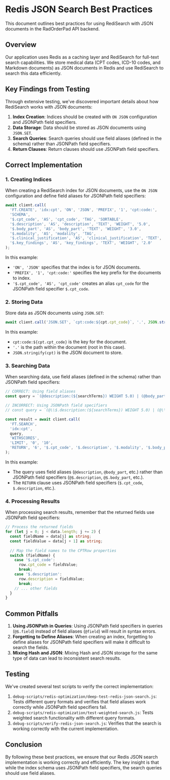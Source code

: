 # Redis JSON Search Best Practices

This document outlines best practices for using RediSearch with JSON documents in the RadOrderPad API backend.

## Overview

Our application uses Redis as a caching layer and RediSearch for full-text search capabilities. We store medical data (CPT codes, ICD-10 codes, and Markdown documents) as JSON documents in Redis and use RediSearch to search this data efficiently.

## Key Findings from Testing

Through extensive testing, we've discovered important details about how RediSearch works with JSON documents:

1. **Index Creation**: Indices should be created with `ON JSON` configuration and JSONPath field specifiers.
2. **Data Storage**: Data should be stored as JSON documents using `JSON.SET`.
3. **Search Queries**: Search queries should use field aliases (defined in the schema) rather than JSONPath field specifiers.
4. **Return Clauses**: Return clauses should use JSONPath field specifiers.

## Correct Implementation

### 1. Creating Indices

When creating a RediSearch index for JSON documents, use the `ON JSON` configuration and define field aliases for JSONPath field specifiers:

```typescript
await client.call(
  'FT.CREATE', 'idx:cpt', 'ON', 'JSON', 'PREFIX', '1', 'cpt:code:',
  'SCHEMA',
  '$.cpt_code', 'AS', 'cpt_code', 'TAG', 'SORTABLE',
  '$.description', 'AS', 'description', 'TEXT', 'WEIGHT', '5.0',
  '$.body_part', 'AS', 'body_part', 'TEXT', 'WEIGHT', '3.0',
  '$.modality', 'AS', 'modality', 'TAG',
  '$.clinical_justification', 'AS', 'clinical_justification', 'TEXT', 'WEIGHT', '3.0',
  '$.key_findings', 'AS', 'key_findings', 'TEXT', 'WEIGHT', '2.0'
);
```

In this example:
- `'ON', 'JSON'` specifies that the index is for JSON documents.
- `'PREFIX', '1', 'cpt:code:'` specifies the key prefix for the documents to index.
- `'$.cpt_code', 'AS', 'cpt_code'` creates an alias `cpt_code` for the JSONPath field specifier `$.cpt_code`.

### 2. Storing Data

Store data as JSON documents using `JSON.SET`:

```typescript
await client.call('JSON.SET', `cpt:code:${cpt.cpt_code}`, '.', JSON.stringify(cpt));
```

In this example:
- `cpt:code:${cpt.cpt_code}` is the key for the document.
- `'.'` is the path within the document (root in this case).
- `JSON.stringify(cpt)` is the JSON document to store.

### 3. Searching Data

When searching data, use field aliases (defined in the schema) rather than JSONPath field specifiers:

```typescript
// CORRECT: Using field aliases
const query = `(@description:(${searchTerms}) WEIGHT 5.0) | (@body_part:(${searchTerms}) WEIGHT 3.0) | (@clinical_justification:(${searchTerms}) WEIGHT 3.0) | (@key_findings:(${searchTerms}) WEIGHT 2.0)`;

// INCORRECT: Using JSONPath field specifiers
// const query = `(@\\$.description:(${searchTerms}) WEIGHT 5.0) | (@\\$.body_part:(${searchTerms}) WEIGHT 3.0) | (@\\$.clinical_justification:(${searchTerms}) WEIGHT 3.0) | (@\\$.key_findings:(${searchTerms}) WEIGHT 2.0)`;

const result = await client.call(
  'FT.SEARCH',
  'idx:cpt',
  query,
  'WITHSCORES',
  'LIMIT', '0', '10',
  'RETURN', '6', '$.cpt_code', '$.description', '$.modality', '$.body_part', '$.clinical_justification', '$.key_findings'
);
```

In this example:
- The query uses field aliases (`@description`, `@body_part`, etc.) rather than JSONPath field specifiers (`@$.description`, `@$.body_part`, etc.).
- The `RETURN` clause uses JSONPath field specifiers (`$.cpt_code`, `$.description`, etc.).

### 4. Processing Results

When processing search results, remember that the returned fields use JSONPath field specifiers:

```typescript
// Process the returned fields
for (let j = 0; j < data.length; j += 2) {
  const fieldName = data[j] as string;
  const fieldValue = data[j + 1] as string;
  
  // Map the field names to the CPTRow properties
  switch (fieldName) {
    case '$.cpt_code':
      row.cpt_code = fieldValue;
      break;
    case '$.description':
      row.description = fieldValue;
      break;
    // ... other fields
  }
}
```

## Common Pitfalls

1. **Using JSONPath in Queries**: Using JSONPath field specifiers in queries (`@$.field`) instead of field aliases (`@field`) will result in syntax errors.
2. **Forgetting to Define Aliases**: When creating an index, forgetting to define aliases for JSONPath field specifiers will make it difficult to search the fields.
3. **Mixing Hash and JSON**: Mixing Hash and JSON storage for the same type of data can lead to inconsistent search results.

## Testing

We've created several test scripts to verify the correct implementation:

1. `debug-scripts/redis-optimization/deep-test-redis-json-search.js`: Tests different query formats and verifies that field aliases work correctly while JSONPath field specifiers fail.
2. `debug-scripts/redis-optimization/test-weighted-search.js`: Tests weighted search functionality with different query formats.
3. `debug-scripts/verify-redis-json-search.js`: Verifies that the search is working correctly with the current implementation.

## Conclusion

By following these best practices, we ensure that our Redis JSON search implementation is working correctly and efficiently. The key insight is that while the index schema uses JSONPath field specifiers, the search queries should use field aliases.